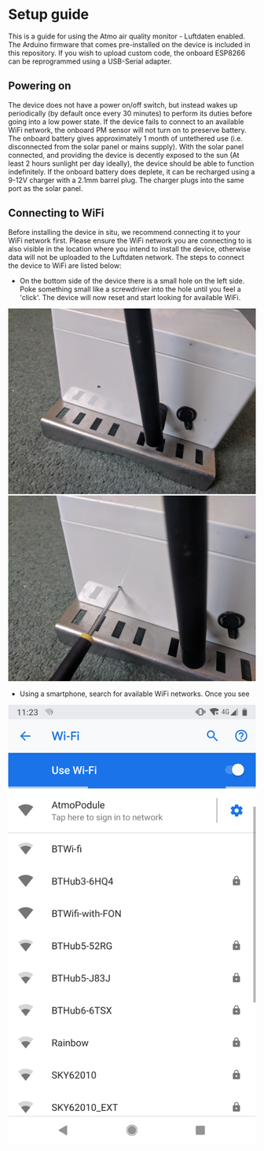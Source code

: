 # Setup guide
This is a guide for using the Atmo air quality monitor - Luftdaten enabled. The Arduino firmware that comes pre-installed on the device is included in this repository. If you wish to upload custom code, the onboard ESP8266 can be reprogrammed using a USB-Serial adapter.

## Powering on
The device does not have a power on/off switch, but instead wakes up periodically (by default once every 30 minutes) to perform its duties before going into a low power state. If the device fails to connect to an available WiFi network, the onboard PM sensor will not turn on to preserve battery. The onboard battery gives approximately 1 month of untethered use (i.e. disconnected from the solar panel or mains supply). With the solar panel connected, and providing the device is decently exposed to the sun (At least 2 hours sunlight per day ideally), the device should be able to function indefinitely. If the onboard battery does deplete, it can be recharged using a 9-12V charger with a 2.1mm barrel plug. The charger plugs into the same port as the solar panel.

## Connecting to WiFi
Before installing the device in situ, we recommend connecting it to your WiFi network first. Please ensure the WiFi network you are connecting to is also visible in the location where you intend to install the device, otherwise data will not be uploaded to the Luftdaten network. The steps to connect the device to WiFi are listed below:

- On the bottom side of the device there is a small hole on the left side. Poke something small like a screwdriver  into the hole until you feel a 'click'. The device will now reset and start looking for available WiFi.

![My image](images/hole1.jpg)
![My image](images/hole2.jpg)

- Using a smartphone, search for available WiFi networks. Once you see

![My image](images/scr1.png)
